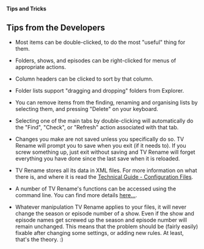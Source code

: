 #### Tips and Tricks

## Tips from the Developers
* Most items can be double-clicked, to do the most "useful" thing for them.

* Folders, shows, and episodes can be right-clicked for menus of appropriate actions.

* Column headers can be clicked to sort by that column.

* Folder lists support "dragging and dropping" folders from Explorer.

* You can remove items from the finding, renaming and organising lists by selecting them, and pressing "Delete" on your keyboard.

* Selecting one of the main tabs by double-clicking will automatically do the "Find", "Check", or "Refresh" action associated with that tab.

* Changes you make are not saved unless you specifically do so. TV Rename will prompt you to save when you exit (if it needs to). If you screw something up, just exit without saving and TV Rename will forget everything you have done since the last save when it is reloaded.

* TV Rename stores all its data in XML files. For more information on what there is, and where it is read the [Technical Guide - Configuration Files](technical#configuration-files "Read the Technical Guide").

* A number of TV Rename's functions can be accessed using the command line. You can find more details [here...](cmd-line "Read about Command Line functionality").

* Whatever manipulation TV Rename applies to your files, it will never change the season or episode number of a show. Even if the show and episode names get screwed up the season and episode number will remain unchanged. This means that the problem should be (fairly easily) fixable after changing some settings, or adding new rules. At least, that's the theory. :)

<!--## Other Tips
* Clicking a green cell in The Actors Grid will launch your browser targeting the actor whose column the green cell is in at the "Internet Move Database" [IMDb.com](http://www.imdb.com "Visit IMDb").-->